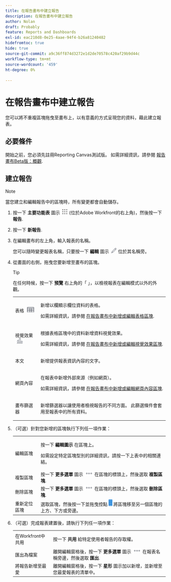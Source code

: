 ```yaml
---
title: 在報告畫布中建立報告
description: 在報告畫布中建立報告
author: Nolan
draft: Probably
feature: Reports and Dashboards
exl-id: eac210d8-0e25-4aae-94f4-b26a81240482
hidefromtoc: true
hide: true
source-git-commit: a9c36ff874d3272e1d2de70578c420af29b9d44c
workflow-type: tm+mt
source-wordcount: '459'
ht-degree: 0%

---
```



# 在報告畫布中建立報告

您可以將不重複區塊拖曳至畫布上，以有意義的方式呈現您的資料，藉此建立報表。

## 必要條件

開始之前，您必須先註冊Reporting Canvas測試版。 如需詳細資訊，請參閱 [報告畫布Beta版：概觀](/help/quicksilver/product-announcements/betas/canvas-dashboards-beta/reporting-canvas-beta-overview.md).

## 建立報告

>[!NOTE]
>
>當您建立和編輯報告中的區塊時，所有變更都會自動儲存。

1. 按一下 **主要功能表** 圖示 ![](assets/main-menu-icon.png) (位於Adobe Workfront的右上角)，然後按一下 **報告**.
1. 按一下 **新報告**.
1. 在編輯畫布的左上角，輸入報表的名稱。

   您可以隨時變更報表名稱，只要按一下 **編輯** 圖示 ![](assets/edit-icon.png) 位於其名稱旁。

1. 從畫面的右側，拖曳您要新增至畫布的區塊。

   >[!TIP]
   >
   >在任何時候，按一下 **預覽** 右上角的「 」，以檢視報表在編輯模式以外的外觀。

   <table style="table-layout:auto"> 
    <col> 
    <col> 
    <tbody> 
     <tr> 
      <td role="rowheader">表格 <img src="assets/table-icon.png"></td> 
      <td> <p>新增以欄顯示欄位資料的表格。</p> <p>如需詳細資訊，請參閱 <a href="../../../reports-and-dashboards/reporting-canvas/table-blocks/add-or-edit-report-table.md" class="MCXref xref">在報告畫布中新增或編輯表格區塊</a>.</p> </td> 
     </tr> 
     <tr> 
      <td role="rowheader">視覺效果 <img src="assets/visualization-icon.png"></td> 
      <td> <p>根據表格區塊中的資料新增資料視覺效果。</p> <p>如需詳細資訊，請參閱 <a href="../../../reports-and-dashboards/reporting-canvas/visualization-blocks/add-or-edit-report-visualization.md" class="MCXref xref">在報告畫布中新增或編輯視覺效果區塊</a>.</p> </td> 
     </tr>
      <tr data-mc-conditions="QuicksilverOrClassic.Draft mode"> 
       <td role="rowheader">本文</td> 
       <td> <p>新增提供報表資訊內容的文字。</p> </td> 
      </tr>
     <tr data-mc-conditions=""> 
      <td role="rowheader">網頁內容</td> 
      <td> <p>在報表中新增外部來源（例如網頁）。</p> <p>如需詳細資訊，請參閱 <a href="../../../reports-and-dashboards/reporting-canvas/other-blocks/add-or-edt-web-content-block.md" class="MCXref xref">在報告畫布中新增或編輯網頁內容區塊</a>.</p> </td> 
     </tr>
      <tr data-mc-conditions="QuicksilverOrClassic.Draft mode"> 
       <td role="rowheader">畫布篩選器</td> 
       <td> <p>新增篩選器以讓使用者檢視報告的不同方面。 此篩選條件會套用至報表中的所有資料。</p> </td> 
      </tr>
    </tbody> 
   </table>

1. （可選）針對您新增的區塊執行下列任一項作業：

   <table style="table-layout:auto"> 
    <col> 
    <col> 
    <tbody> 
     <tr> 
      <td role="rowheader">編輯區塊</td> 
      <td> <p>按一下 <strong>編輯圖示</strong> 在區塊上。</p> <p>如需設定特定區塊型別的詳細資訊，請按一下上表中的相關連結。</p> </td> 
     </tr> 
     <tr> 
      <td role="rowheader">複製區塊</td> 
      <td>按一下 <strong>更多選單</strong> 圖示 <img src="assets/more-icon.png"> 在區塊的標頭上，然後選取 <strong>複製區塊</strong>.</td> 
     </tr> 
     <tr> 
      <td role="rowheader">刪除區塊</td> 
      <td>按一下 <strong>更多選單</strong> 圖示 <img src="assets/more-icon.png"> 在區塊的標頭上，然後選取 <strong>刪除區塊</strong>.</td> 
     </tr> 
     <tr> 
      <td role="rowheader">重新定位區塊</td> 
      <td> 選取區塊，然後按一下並拖曳控點 <img src="assets/widget-drag-icon.png" style="max-width: 16px;"> 將區塊移至另一個區塊的上方、下方或旁邊。</td> 
     </tr> 
    </tbody> 
   </table>

1. （可選）完成報表建置後，請執行下列任一項作業：

   <table style="table-layout:auto"> 
    <col> 
    <col> 
    <tbody> 
     <tr> 
      <td role="rowheader">在Workfront中共用</td> 
      <td> <p>按一下 <strong>共用</strong> 給特定使用者報告的存取權。</p> </td> 
     </tr> 
     <tr> 
      <td role="rowheader">匯出為檔案</td> 
      <td>離開編輯窗格後，按一下 <strong>更多選單</strong> 圖示 <img src="assets/more-icon.png"> 在報表名稱旁邊，然後選取 <strong>匯出</strong>.</td> 
     </tr> 
     <tr> 
      <td role="rowheader">將報告新增至最愛</td> 
      <td>離開編輯窗格後，按一下 <strong>星形</strong> 圖示加以新增，並新增至您最愛報表的清單中。</td> 
     </tr> 
    </tbody> 
   </table>

